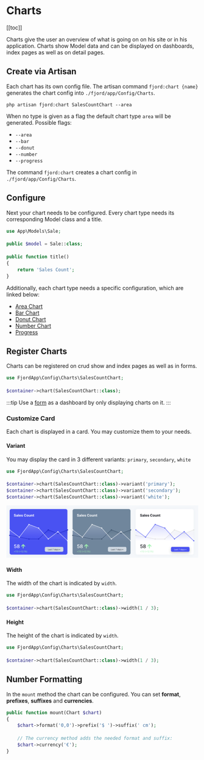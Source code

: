 # Charts

[[toc]]

Charts give the user an overview of what is going on on his site or in his application. Charts show Model data and can be displayed on dashboards, index pages as well as on detail pages.

## Create via Artisan

Each chart has its own config file. The artisan command `fjord:chart {name}` generates the chart config into `./fjord/app/Config/Charts`.

```shell
php artisan fjord:chart SalesCountChart --area
```

When no type is given as a flag the default chart type `area` will be generated. Possible flags:

-   `--area`
-   `--bar`
-   `--donut`
-   `--number`
-   `--progress`

The command `fjord:chart` creates a chart config in `./fjord/app/Config/Charts`.

## Configure

Next your chart needs to be configured. Every chart type needs its corresponding Model class and a title.

```php
use App\Models\Sale;

public $model = Sale::class;

public function title()
{
    return 'Sales Count';
}
```

Additionally, each chart type needs a specific configuration, which are linked below:

-   [Area Chart](/docs/charts/area)
-   [Bar Chart](/docs/charts/bar)
-   [Donut Chart](/docs/charts/donut)
-   [Number Chart](/docs/charts/number)
-   [Progress](/docs/charts/progress)

## Register Charts

Charts can be registered on crud show and index pages as well as in forms.

```php
use FjordApp\Config\Charts\SalesCountChart;

$container->chart(SalesCountChart::class);
```

:::tip
Use a [form](docs/crud/forms) as a dashboard by only displaying charts on it.
:::

### Customize Card

Each chart is displayed in a card. You may customize them to your needs.

#### Variant

You may display the card in 3 different variants: `primary`, `secondary`, `white`

```php
use FjordApp\Config\Charts\SalesCountChart;

$container->chart(SalesCountChart::class)->variant('primary');
$container->chart(SalesCountChart::class)->variant('secondary');
$container->chart(SalesCountChart::class)->variant('white');
```

![Chart Variants](./screens/variants.png)

#### Width

The width of the chart is indicated by `width`.

```php
use FjordApp\Config\Charts\SalesCountChart;

$container->chart(SalesCountChart::class)->width(1 / 3);
```

#### Height

The height of the chart is indicated by `width`.

```php
use FjordApp\Config\Charts\SalesCountChart;

$container->chart(SalesCountChart::class)->width(1 / 3);
```

## Number Formatting

In the `mount` method the chart can be configured. You can set **format**, **prefixes**, **suffixes** and **currencies**.

```php
public function mount(Chart $chart)
{
    $chart->format('0,0')->prefix('$ ')->suffix(' cm');

    // The currency method adds the needed format and suffix:
    $chart->currency('€');
}
```
